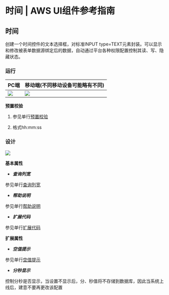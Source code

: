 # 时间 | AWS UI组件参考指南

## 时间

创建一个时间控件的文本选择框，对标准INPUT type=TEXT元素封装。可以显示和修改被表单数据源绑定后的数据，自动通过平台各种权限配置控制其读、写、隐藏状态。

### 运行

PC端 | 移动端(不同移动设备可能略有不同)  
---|---  
![](https://docs.awspaas.com/reference-guide/aws-paas-ui-reference-guide/list/timeR1.png) | ![](https://docs.awspaas.com/reference-guide/aws-paas-ui-reference-guide/list/timeR1_m.png)  
  
**预置校验**

  1. 参见单行[预置校验](<text.html#check>)

  2. 格式hh:mm:ss

### 设计

![](https://docs.awspaas.com/reference-guide/aws-paas-ui-reference-guide/list/timeD1.png)

**基本属性**

  * **_查询列宽_**

参见单行[查询列宽](<text.html#searchwidth>)

  * **_帮助说明_**

参见单行[帮助说明](<text.html#tooltip>)

  * **_扩展代码_**

参见单行[扩展代码](<text.html#componentExtendCode>)

**扩展属性**

  * **_空值提示_**

参见单行[空值提示](<text.html#nulltip>)

  * **_分秒显示_**

控制分秒是否显示，当设置不显示后，分、秒值将不存储到数据库，因此当系统上线后，建意不要再更改该配置
